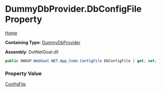 # DummyDbProvider\.DbConfigFile Property

[Home](../../../../../../../README.md)

**Containing Type**: [DummyDbProvider](../README.md)

**Assembly**: DotNetGoat\.dll

```csharp
public OWASP.WebGoat.NET.App_Code.ConfigFile DbConfigFile { get; set; }
```

### Property Value

[ConfigFile](../../../ConfigFile/README.md)

